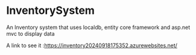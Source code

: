 # InventorySystem

An Inventory system that uses localdb, entity core framework and asp.net mvc to display data

A link to see it :https://inventory20240918175352.azurewebsites.net/
